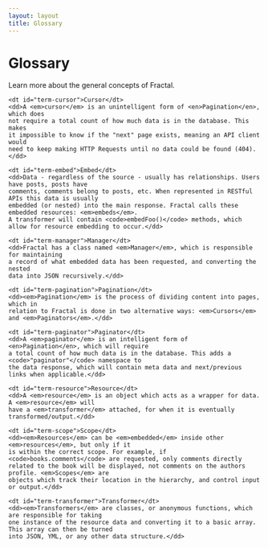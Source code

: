 ```yaml
---
layout: layout
title: Glossary
---
```


Glossary
========

Learn more about the general concepts of Fractal.

<dl class="glossary">

    <dt id="term-cursor">Cursor</dt>
    <dd>A <em>cursor</em> is an unintelligent form of <en>Pagination</en>, which does 
    not require a total count of how much data is in the database. This makes 
    it impossible to know if the "next" page exists, meaning an API client would 
    need to keep making HTTP Requests until no data could be found (404).</dd>

    <dt id="term-embed">Embed</dt>
    <dd>Data - regardless of the source - usually has relationships. Users have posts, posts have 
    comments, comments belong to posts, etc. When represented in RESTful APIs this data is usually 
    embedded (or nested) into the main response. Fractal calls these embedded resources: <em>embeds</em>.
    A transformer will contain <code>embedFoo()</code> methods, which allow for resource embedding to occur.</dd>

    <dt id="term-manager">Manager</dt>
    <dd>Fractal has a class named <em>Manager</em>, which is responsible for maintaining 
    a record of what embedded data has been requested, and converting the nested 
    data into JSON recursively.</dd>

    <dt id="term-pagination">Pagination</dt>
    <dd><em>Pagination</em> is the process of dividing content into pages, which in 
    relation to Fractal is done in two alternative ways: <em>Cursors</em> 
    and <em>Paginators</em>.</dd>

    <dt id="term-paginator">Paginator</dt>
    <dd>A <em>paginator</em> is an intelligent form of <en>Pagination</en>, which will require 
    a total count of how much data is in the database. This adds a <code>"paginator"</code> namespace to 
    the data response, which will contain meta data and next/previous links when applicable.</dd>

    <dt id="term-resource">Resource</dt>
    <dd>A <em>resource</em> is an object which acts as a wrapper for data. A <em>resource</em> will
    have a <em>transformer</em> attached, for when it is eventually transformed/output.</dd>

    <dt id="term-scope">Scope</dt>
    <dd><em>Resources</em> can be <em>embedded</em> inside other <em>resources</em>, but only if it 
    is within the correct scope. For example, if <code>books.comments</code> are requested, only comments directly 
    related to the book will be displayed, not comments on the authors profile. <em>Scopes</em> are 
    objects which track their location in the hierarchy, and control input or output.</dd>

    <dt id="term-transformer">Transformer</dt>
    <dd><em>Transformers</em> are classes, or anonymous functions, which are responsible for taking 
    one instance of the resource data and converting it to a basic array. This array can then be turned 
    into JSON, YML, or any other data structure.</dd>

</dl>